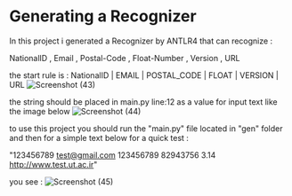 
# Generating a Recognizer 

In this project i generated a Recognizer by ANTLR4 that can recognize :

NationalID , Email , Postal-Code , Float-Number , Version , URL

the start rule is : NationalID | EMAIL | POSTAL_CODE | FLOAT | VERSION | URL
![Screenshot (43)](https://github.com/AMIR-M-A-2002/HomeWork_Compiler/assets/96167372/75f147e7-b61a-45a9-93b5-5407c7d64713)

the string should be placed in main.py line:12 as a value for input text like the image below
![Screenshot (44)](https://github.com/AMIR-M-A-2002/HomeWork_Compiler/assets/96167372/df98e247-6569-482b-9434-7b3210a26f54)

to use this project you should run the "main.py" file located in "gen" folder and then for a simple text below for a quick test :

"123456789 test@gmail.com 123456789 82943756 3.14 http://www.test.ut.ac.ir"

you see :
![Screenshot (45)](https://github.com/AMIR-M-A-2002/HomeWork_Compiler/assets/96167372/2424750f-4ab5-4ec1-a5fb-7f1e6a65a6de)
